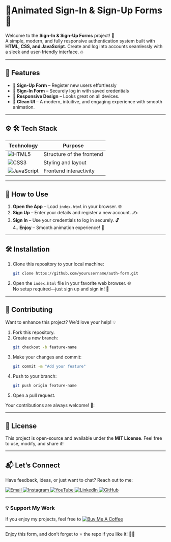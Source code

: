 # 🔐Animated Sign-In & Sign-Up Forms 🚀

 Welcome to the **Sign-In & Sign-Up Forms** project! 🎉  
A simple, modern, and fully responsive authentication system built with **HTML, CSS, and JavaScript**. Create and log into accounts seamlessly with a sleek and user-friendly interface. 🔥

---

## 🌟 Features  
- **📝 Sign-Up Form** – Register new users effortlessly
- **🔑 Sign-In Form** – Securely log in with saved credentials 
- **📱 Responsive Design** – Looks great on all devices.   
- **🎨 Clean UI** – A modern, intuitive, and engaging experience with smooth animation. 

      

---

## ⚙ 🛠 Tech Stack
| **Technology**  | **Purpose** |
|-----------------|-------------|
| ![HTML5](https://img.shields.io/badge/HTML5-E34F26?style=for-the-badge&logo=html5&logoColor=white) | Structure of the frontend |
| ![CSS3](https://img.shields.io/badge/CSS3-1572B6?style=for-the-badge&logo=css3&logoColor=white) | Styling and layout |
| ![JavaScript](https://img.shields.io/badge/JavaScript-F7DF1E?style=for-the-badge&logo=javascript&logoColor=black) | Frontend interactivity |

---

## 🚀 How to Use 
1. **Open the App** – Load `index.html` in your browser. 🌐  
2. **Sign Up** – Enter your details and register a new account. ✍ 
3. **Sign In** – Use your credentials to log in securely. 🔓   
4.. **Enjoy** – Smooth animation experience! 🎯   

---

## 🛠️ Installation  

1. Clone this repository to your local machine:  
   ```bash  
   git clone https://github.com/yourusername/auth-form.git 
   ```  

2. Open the `index.html` file in your favorite web browser. 🌐  
   No setup required—just sign up and sign in! 🚀

---

## 🤝 Contributing  

Want to enhance this project? We’d love your help! 💡  
1. Fork this repository.  
2. Create a new branch:  
   ```bash  
   git checkout -b feature-name  
   ```  
3. Make your changes and commit:  
   ```bash  
   git commit -m "Add your feature"  
   ```  
4. Push to your branch:  
   ```bash  
   git push origin feature-name  
   ```  
5. Open a pull request.  

Your contributions are always welcome! 🌟:


---

## 📜 License  

This project is open-source and available under the **MIT License**. Feel free to use, modify, and share it!  

---

## 📬 Let’s Connect  

Have feedback, ideas, or just want to chat? Reach out to me:  
<div>
  <a href="mailto:onlykelvin06@gmail.com">
    <img src="https://img.shields.io/badge/Email-4285F4?style=for-the-badge&logo=gmail&logoColor=white" alt="Email" />
  </a>
  <a href="https://www.instagram.com/_.yo.kelvin/">
    <img src="https://img.shields.io/badge/Instagram-E4405F?style=for-the-badge&logo=instagram&logoColor=white" alt="Instagram" />
  </a>
  <a href="https://www.youtube.com/@TechTutor_Tv?sub_confirmation=1">
    <img src="https://img.shields.io/badge/YouTube-FF0000?style=for-the-badge&logo=youtube&logoColor=white" alt="YouTube" />
  </a>
  <a href = "https://www.linkedin.com/in/kelvin-agyare-yeboah-6728a7301?utm_source=share&utm_campaign=share_via&utm_content=profile&utm_medium=android_app">
    <img src="https://img.shields.io/badge/LinkedIn-0077B5?style=for-the-badge&logo=linkedin&logoColor=white" alt="LinkedIn" />
  </a>
  <a href="https://github.com/KelvCodes">
    <img src="https://img.shields.io/badge/GitHub-181717?style=for-the-badge&logo=github&logoColor=white" alt="GitHub" />
  </a>
</div>     
 
---
### 💡 Support My Work  
If you enjoy my projects, feel free to [![Buy Me A Coffee](https://img.shields.io/badge/Buy%20Me%20A%20Coffee-%F0%9F%8C%8D-yellow?style=for-the-badge&logo=buy-me-a-coffee&logoColor=black)](https://www.buymeacoffee.com/kelvcodes) 

---
Enjoy this form, and don’t forget to ⭐ the repo if you like it! 🥳✨  





